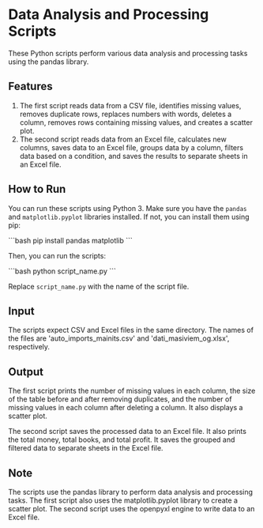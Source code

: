 # Data Analysis and Processing Scripts

These Python scripts perform various data analysis and processing tasks using the pandas library.

## Features

1. The first script reads data from a CSV file, identifies missing values, removes duplicate rows, replaces numbers with words, deletes a column, removes rows containing missing values, and creates a scatter plot.
2. The second script reads data from an Excel file, calculates new columns, saves data to an Excel file, groups data by a column, filters data based on a condition, and saves the results to separate sheets in an Excel file.

## How to Run

You can run these scripts using Python 3. Make sure you have the `pandas` and `matplotlib.pyplot` libraries installed. If not, you can install them using pip:

\`\`\`bash
pip install pandas matplotlib
\`\`\`

Then, you can run the scripts:

\`\`\`bash
python script_name.py
\`\`\`

Replace `script_name.py` with the name of the script file.

## Input

The scripts expect CSV and Excel files in the same directory. The names of the files are 'auto_imports_mainits.csv' and 'dati_masiviem_og.xlsx', respectively.

## Output

The first script prints the number of missing values in each column, the size of the table before and after removing duplicates, and the number of missing values in each column after deleting a column. It also displays a scatter plot.

The second script saves the processed data to an Excel file. It also prints the total money, total books, and total profit. It saves the grouped and filtered data to separate sheets in the Excel file.

## Note

The scripts use the pandas library to perform data analysis and processing tasks. The first script also uses the matplotlib.pyplot library to create a scatter plot. The second script uses the openpyxl engine to write data to an Excel file.

